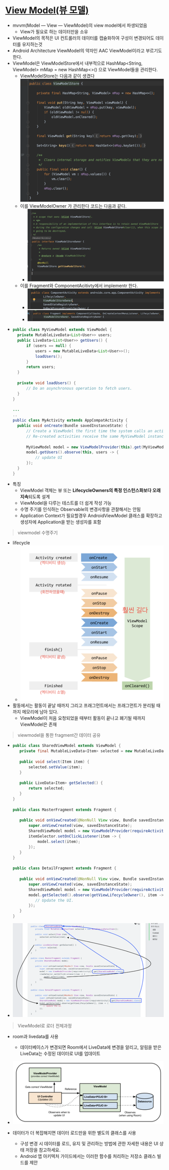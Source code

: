 [View Model(뷰 모델)](https://developer.android.com/topic/libraries/architecture/viewmodel?hl=ko#java)
===
* mvvm(Model — View — ViewModel)의 view model에서 파생되었음
  * View가 필요로 하는 데이터만을 소유
* ViewModel의 목적은 UI 컨트롤러의 데이터를 캡슐화하여 구성이 변경되어도 데이터를 유지하는것
* Android Architecture ViewModel의 약자인 AAC ViewModel이라고 부르기도 한다.
* ViewModel은 ViewModelStore에서 내부적으로 HashMap<String, ViewModel> mMap = new HashMap<>() 으로 ViewModel들을 관리한다.
  * ViewModelStore는 다음과 같이 생겼다
  ![](img/viewModelStore.png)
  * 이를 ViewModelOwner 가 관리한다 코드는 다음과 같다.
    * ![](img/viewModelStoreOwner.png)
  * 이를 Fragment와 ComponentAcitivty에서 implementr 한다.
    * ![](img/ComponetActivityViewModelStore.png)
    * ![](img/fragmentViewModelStore.png)
* ```java 
  public class MyViewModel extends ViewModel {
    private MutableLiveData<List<User>> users;
    public LiveData<List<User>> getUsers() {
        if (users == null) {
            users = new MutableLiveData<List<User>>();
            loadUsers();
        }
        return users;
    }

    private void loadUsers() {
        // Do an asynchronous operation to fetch users.
    }
  }

  ...
  ..
  public class MyActivity extends AppCompatActivity {
    public void onCreate(Bundle savedInstanceState) {
        // Create a ViewModel the first time the system calls an activity's onCreate() method.
        // Re-created activities receive the same MyViewModel instance created by the first activity.

        MyViewModel model = new ViewModelProvider(this).get(MyViewModel.class);
        model.getUsers().observe(this, users -> {
            // update UI
        });
    }
  }
* 특징
  * ViewModel 객체는 뷰 또는 **LifecycleOwners의 특정 인스턴스화보다 오래 지속**되도록 설계
  * ViewModel을 다루는 테스트를 더 쉽게 작성 가능
  * 수명 주기를 인식하는 Observable의 변경사항을 관찰해서는 안됨
  * Application Context가 필요할경우 AndroidViewModel 클래스를 확장하고 생성자에 Application을 받는 생성자를 포함

> viewmodel 수명주기
* lifecycle
  * ![](img/viewmodel_lifecycle_comparewith_activity.png)
* 활동에서는 활동이 끝날 때까지 그리고 프래그먼트에서는 프래그먼트가 분리될 때까지 메모리에 남아 있다.
  * ViewModel이 처음 요청되었을 때부터 활동이 끝나고 폐기될 때까지 ViewModel은 존재

> viewmodel을 통한 fragment간 데이터 공유
* ```java
  public class SharedViewModel extends ViewModel {
     private final MutableLiveData<Item> selected = new MutableLiveData<Item>();

     public void select(Item item) { 
         selected.setValue(item);
     }

     public LiveData<Item> getSelected() {
         return selected;
     }
  } 

  public class MasterFragment extends Fragment { 

     public void onViewCreated(@NonNull View view, Bundle savedInstanceState) {
         super.onViewCreated(view, savedInstanceState);
         SharedViewModel model = new ViewModelProvider(requireActivity()).get(SharedViewModel.class);
         itemSelector.setOnClickListener(item -> {
             model.select(item);
         });
     }
  }

  public class DetailFragment extends Fragment {

     public void onViewCreated(@NonNull View view, Bundle savedInstanceState) {
         super.onViewCreated(view, savedInstanceState);
         SharedViewModel model = new ViewModelProvider(requireActivity()).get(SharedViewModel.class);
         model.getSelected().observe(getViewLifecycleOwner(), item -> {
            // Update the UI.
         });
     }
  }
* ![](img/viewmodel_fragment.png)

> ViewModel로 로더 전체과정
* room과 livedata를 사용
  * 데이터베이스가 변경되면 Room에서 LiveData에 변경을 알리고, 알림을 받은 LiveData는 수정된 데이터로 UI를 업데이트
* ![](img/viewmodel_dataload.png)

* 데이터가 더 복잡해지면 데이터 로드만을 위한 별도의 클래스를 사용
  * 구성 변경 시 데이터를 로드, 유지 및 관리하는 방법에 관한 자세한 내용은 UI 상태 저장을 참고하세요.
  * Android 앱 아키텍처 가이드에서는 이러한 함수를 처리하는 저장소 클래스 빌드를 제안
